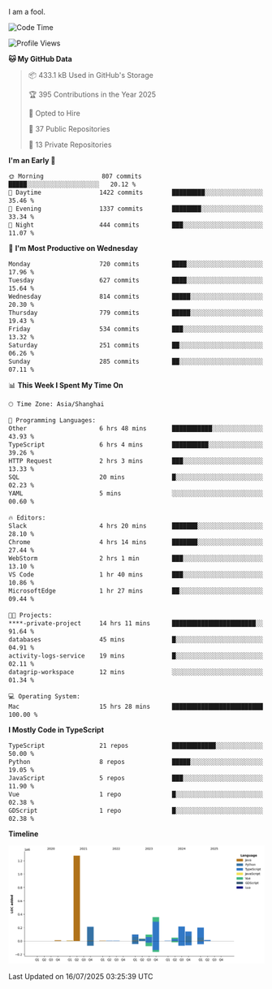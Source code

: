 I am a fool.

<!--START_SECTION:waka-->
![Code Time](http://img.shields.io/badge/Code%20Time-3%2C295%20hrs%2043%20mins-blue)

![Profile Views](http://img.shields.io/badge/Profile%20Views-1-blue)

**🐱 My GitHub Data** 

> 📦 433.1 kB Used in GitHub's Storage 
 > 
> 🏆 395 Contributions in the Year 2025
 > 
> 💼 Opted to Hire
 > 
> 📜 37 Public Repositories 
 > 
> 🔑 13 Private Repositories 
 > 
**I'm an Early 🐤** 

```text
🌞 Morning                807 commits         █████░░░░░░░░░░░░░░░░░░░░   20.12 % 
🌆 Daytime                1422 commits        █████████░░░░░░░░░░░░░░░░   35.46 % 
🌃 Evening                1337 commits        ████████░░░░░░░░░░░░░░░░░   33.34 % 
🌙 Night                  444 commits         ███░░░░░░░░░░░░░░░░░░░░░░   11.07 % 
```
📅 **I'm Most Productive on Wednesday** 

```text
Monday                   720 commits         ████░░░░░░░░░░░░░░░░░░░░░   17.96 % 
Tuesday                  627 commits         ████░░░░░░░░░░░░░░░░░░░░░   15.64 % 
Wednesday                814 commits         █████░░░░░░░░░░░░░░░░░░░░   20.30 % 
Thursday                 779 commits         █████░░░░░░░░░░░░░░░░░░░░   19.43 % 
Friday                   534 commits         ███░░░░░░░░░░░░░░░░░░░░░░   13.32 % 
Saturday                 251 commits         ██░░░░░░░░░░░░░░░░░░░░░░░   06.26 % 
Sunday                   285 commits         ██░░░░░░░░░░░░░░░░░░░░░░░   07.11 % 
```


📊 **This Week I Spent My Time On** 

```text
🕑︎ Time Zone: Asia/Shanghai

💬 Programming Languages: 
Other                    6 hrs 48 mins       ███████████░░░░░░░░░░░░░░   43.93 % 
TypeScript               6 hrs 4 mins        ██████████░░░░░░░░░░░░░░░   39.26 % 
HTTP Request             2 hrs 3 mins        ███░░░░░░░░░░░░░░░░░░░░░░   13.33 % 
SQL                      20 mins             █░░░░░░░░░░░░░░░░░░░░░░░░   02.23 % 
YAML                     5 mins              ░░░░░░░░░░░░░░░░░░░░░░░░░   00.60 % 

🔥 Editors: 
Slack                    4 hrs 20 mins       ███████░░░░░░░░░░░░░░░░░░   28.10 % 
Chrome                   4 hrs 14 mins       ███████░░░░░░░░░░░░░░░░░░   27.44 % 
WebStorm                 2 hrs 1 min         ███░░░░░░░░░░░░░░░░░░░░░░   13.10 % 
VS Code                  1 hr 40 mins        ███░░░░░░░░░░░░░░░░░░░░░░   10.86 % 
MicrosoftEdge            1 hr 27 mins        ██░░░░░░░░░░░░░░░░░░░░░░░   09.44 % 

🐱‍💻 Projects: 
****-private-project     14 hrs 11 mins      ███████████████████████░░   91.64 % 
databases                45 mins             █░░░░░░░░░░░░░░░░░░░░░░░░   04.91 % 
activity-logs-service    19 mins             █░░░░░░░░░░░░░░░░░░░░░░░░   02.11 % 
datagrip-workspace       12 mins             ░░░░░░░░░░░░░░░░░░░░░░░░░   01.34 % 

💻 Operating System: 
Mac                      15 hrs 28 mins      █████████████████████████   100.00 % 
```

**I Mostly Code in TypeScript** 

```text
TypeScript               21 repos            ████████████░░░░░░░░░░░░░   50.00 % 
Python                   8 repos             █████░░░░░░░░░░░░░░░░░░░░   19.05 % 
JavaScript               5 repos             ███░░░░░░░░░░░░░░░░░░░░░░   11.90 % 
Vue                      1 repo              █░░░░░░░░░░░░░░░░░░░░░░░░   02.38 % 
GDScript                 1 repo              █░░░░░░░░░░░░░░░░░░░░░░░░   02.38 % 
```



**Timeline**

![Lines of Code chart](https://raw.githubusercontent.com/VeejaLiu/VeejaLiu/master/assets/bar_graph.png)


 Last Updated on 16/07/2025 03:25:39 UTC
<!--END_SECTION:waka-->
